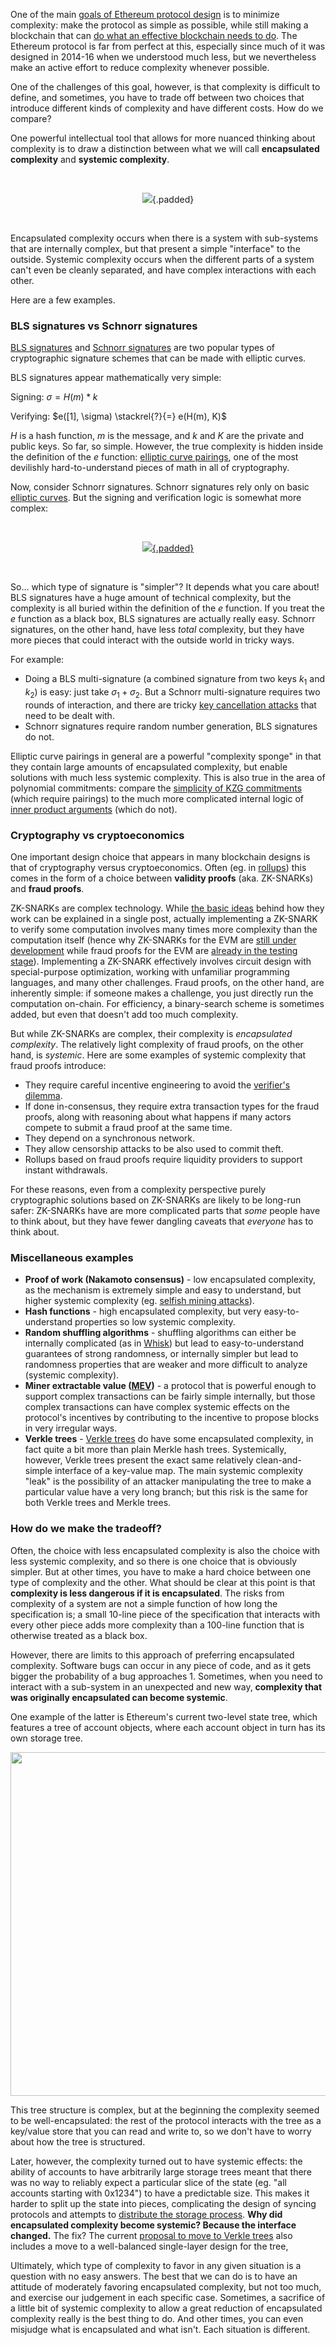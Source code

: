 [category]: <> (General,Blockchains,Philosophy)
[date]: <> (2022/02/28)
[title]: <> (Encapsulated vs systemic complexity in protocol design)
[pandoc]: <> (--mathjax)

One of the main [goals of Ethereum protocol design](https://notes.ethereum.org/@vbuterin/serenity_design_rationale#Principles) is to minimize complexity: make the protocol as simple as possible, while still making a blockchain that can [do what an effective blockchain needs to do](https://vitalik.ca/general/2019/12/26/mvb.html). The Ethereum protocol is far from perfect at this, especially since much of it was designed in 2014-16 when we understood much less, but we nevertheless make an active effort to reduce complexity whenever possible.

One of the challenges of this goal, however, is that complexity is difficult to define, and sometimes, you have to trade off between two choices that introduce different kinds of complexity and have different costs. How do we compare?

One powerful intellectual tool that allows for more nuanced thinking about complexity is to draw a distinction between what we will call **encapsulated complexity** and **systemic complexity**.

<center><br>

![](../../../../images/complexity-files/encapsulated_systemic.png){.padded}

</center><br>

Encapsulated complexity occurs when there is a system with sub-systems that are internally complex, but that present a simple "interface" to the outside. Systemic complexity occurs when the different parts of a system can't even be cleanly separated, and have complex interactions with each other.

Here are a few examples.

### BLS signatures vs Schnorr signatures

[BLS signatures](https://en.wikipedia.org/wiki/BLS_digital_signature) and [Schnorr signatures](https://en.wikipedia.org/wiki/Schnorr_signature) are two popular types of cryptographic signature schemes that can be made with elliptic curves.

BLS signatures appear mathematically very simple:

Signing: $\sigma = H(m) * k$

Verifying: $e([1], \sigma) \stackrel{?}{=} e(H(m), K)$

$H$ is a hash function, $m$ is the message, and $k$ and $K$ are the private and public keys. So far, so simple. However, the true complexity is hidden inside the definition of the $e$ function: [elliptic curve pairings](https://vitalik.ca/general/2017/01/14/exploring_ecp.html), one of the most devilishly hard-to-understand pieces of math in all of cryptography.

Now, consider Schnorr signatures. Schnorr signatures rely only on basic [elliptic curves](https://blog.cloudflare.com/a-relatively-easy-to-understand-primer-on-elliptic-curve-cryptography/). But the signing and verification logic is somewhat more complex:

<center><br><a href="https://en.wikipedia.org/wiki/Schnorr_signature">

![](../../../../images/complexity-files/schnorr_def.png){.padded}

</a><br></center>

So... which type of signature is "simpler"? It depends what you care about! BLS signatures have a huge amount of technical complexity, but the complexity is all buried within the definition of the $e$ function. If you treat the $e$ function as a black box, BLS signatures are actually really easy. Schnorr signatures, on the other hand, have less _total_ complexity, but they have more pieces that could interact with the outside world in tricky ways.

For example:

* Doing a BLS multi-signature (a combined signature from two keys $k_1$ and $k_2$) is easy: just take $\sigma_1 + \sigma_2$. But a Schnorr multi-signature requires two rounds of interaction, and there are tricky [key cancellation attacks](https://tlu.tarilabs.com/cryptography/introduction-schnorr-signatures#key-cancellation-attack) that need to be dealt with.
* Schnorr signatures require random number generation, BLS signatures do not.

Elliptic curve pairings in general are a powerful "complexity sponge" in that they contain large amounts of encapsulated complexity, but enable solutions with much less systemic complexity. This is also true in the area of polynomial commitments: compare the [simplicity of KZG commitments](https://dankradfeist.de/ethereum/2020/06/16/kate-polynomial-commitments.html) (which require pairings) to the much more complicated internal logic of [inner product arguments](https://vitalik.ca/general/2021/11/05/halo.html#background-how-do-inner-product-arguments-work) (which do not).

### Cryptography vs cryptoeconomics

One important design choice that appears in many blockchain designs is that of cryptography versus cryptoeconomics. Often (eg. in [rollups](https://vitalik.ca/general/2021/01/05/rollup.html)) this comes in the form of a choice between **validity proofs** (aka. ZK-SNARKs) and **fraud proofs**.

ZK-SNARKs are complex technology. While [the basic ideas](https://vitalik.ca/general/2021/01/26/snarks.html) behind how they work can be explained in a single post, actually implementing a ZK-SNARK to verify some computation involves many times more complexity than the computation itself (hence why ZK-SNARKs for the EVM are [still under development](https://ethresear.ch/t/a-zk-evm-specification/11549) while fraud proofs for the EVM are [already in the testing stage](https://github.com/ethereum-optimism/cannon/)). Implementing a ZK-SNARK effectively involves circuit design with special-purpose optimization, working with unfamiliar programming languages, and many other challenges. Fraud proofs, on the other hand, are inherently simple: if someone makes a challenge, you just directly run the computation on-chain. For efficiency, a binary-search scheme is sometimes added, but even that doesn't add too much complexity.

But while ZK-SNARKs are complex, their complexity is _encapsulated complexity_. The relatively light complexity of fraud proofs, on the other hand, is _systemic_. Here are some examples of systemic complexity that fraud proofs introduce:

* They require careful incentive engineering to avoid the [verifier's dilemma](https://eprint.iacr.org/2015/702.pdf).
* If done in-consensus, they require extra transaction types for the fraud proofs, along with reasoning about what happens if many actors compete to submit a fraud proof at the same time.
* They depend on a synchronous network.
* They allow censorship attacks to be also used to commit theft.
* Rollups based on fraud proofs require liquidity providers to support instant withdrawals.

For these reasons, even from a complexity perspective purely cryptographic solutions based on ZK-SNARKs are likely to be long-run safer: ZK-SNARKs have are more complicated parts that _some_ people have to think about, but they have fewer dangling caveats that _everyone_ has to think about.

### Miscellaneous examples

* **Proof of work (Nakamoto consensus)** - low encapsulated complexity, as the mechanism is extremely simple and easy to understand, but higher systemic complexity (eg. [selfish mining attacks](https://www.cs.cornell.edu/~ie53/publications/btcProcFC.pdf)).
* **Hash functions** - high encapsulated complexity, but very easy-to-understand properties so low systemic complexity.
* **Random shuffling algorithms** - shuffling algorithms can either be internally complicated (as in [Whisk](https://ethresear.ch/t/whisk-a-practical-shuffle-based-ssle-protocol-for-ethereum/11763)) but lead to easy-to-understand guarantees of strong randomness, or internally simpler but lead to randomness properties that are weaker and more difficult to analyze (systemic complexity).
* **Miner extractable value ([MEV](https://medium.com/umbrella-network/miner-extractable-value-mev-101-why-what-and-how-4bec3bc3bb2a))** - a protocol that is powerful enough to support complex transactions can be fairly simple internally, but those complex transactions can have complex systemic effects on the protocol's incentives by contributing to the incentive to propose blocks in very irregular ways.
* **Verkle trees** - [Verkle trees](https://vitalik.ca/general/2021/06/18/verkle.html) do have some encapsulated complexity, in fact quite a bit more than plain Merkle hash trees. Systemically, however, Verkle trees present the exact same relatively clean-and-simple interface of a key-value map. The main systemic complexity "leak" is the possibility of an attacker manipulating the tree to make a particular value have a very long branch; but this risk is the same for both Verkle trees and Merkle trees.

### How do we make the tradeoff?

Often, the choice with less encapsulated complexity is also the choice with less systemic complexity, and so there is one choice that is obviously simpler. But at other times, you have to make a hard choice between one type of complexity and the other. What should be clear at this point is that **complexity is less dangerous if it is encapsulated**. The risks from complexity of a system are not a simple function of how long the specification is; a small 10-line piece of the specification that interacts with every other piece adds more complexity than a 100-line function that is otherwise treated as a black box.

However, there are limits to this approach of preferring encapsulated complexity. Software bugs can occur in any piece of code, and as it gets bigger the probability of a bug approaches 1. Sometimes, when you need to interact with a sub-system in an unexpected and new way, **complexity that was originally encapsulated can become systemic**.

One example of the latter is Ethereum's current two-level state tree, which features a tree of account objects, where each account object in turn has its own storage tree.

<center>

<img src="../../../../images/complexity-files/2Ltree.png" style="width:550px" class="padded" />

</center>

This tree structure is complex, but at the beginning the complexity seemed to be well-encapsulated: the rest of the protocol interacts with the tree as a key/value store that you can read and write to, so we don't have to worry about how the tree is structured.

Later, however, the complexity turned out to have systemic effects: the ability of accounts to have arbitrarily large storage trees meant that there was no way to reliably expect a particular slice of the state (eg. "all accounts starting with 0x1234") to have a predictable size. This makes it harder to split up the state into pieces, complicating the design of syncing protocols and attempts to [distribute the storage process](https://www.portal.network/#/). **Why did encapsulated complexity become systemic? Because the interface changed.** The fix? The current [proposal to move to Verkle trees](https://notes.ethereum.org/@vbuterin/verkle_tree_eip) also includes a move to a well-balanced single-layer design for the tree,

Ultimately, which type of complexity to favor in any given situation is a question with no easy answers. The best that we can do is to have an attitude of moderately favoring encapsulated complexity, but not too much, and exercise our judgement in each specific case. Sometimes, a sacrifice of a little bit of systemic complexity to allow a great reduction of encapsulated complexity really is the best thing to do. And other times, you can even misjudge what is encapsulated and what isn't. Each situation is different.
